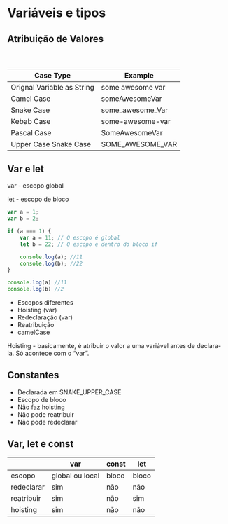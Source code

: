 # Variáveis e tipos

## Atribuição de Valores

### 											    

​				

| Case Type                  | Example          |
| -------------------------- | ---------------- |
| Orignal Variable as String | some awesome var |
| Camel Case                 | someAwesomeVar   |
| Snake Case                 | some_awesome_Var |
| Kebab Case                 | some-awesome-var |
| Pascal Case                | SomeAwesomeVar   |
| Upper Case Snake Case      | SOME_AWESOME_VAR |

## Var e let

var - escopo global

let - escopo de bloco

```jsx
var a = 1;
var b = 2;

if (a === 1) {
	var a = 11; // O escopo é global
	let b = 22; // O escopo é dentro do bloco if

	console.log(a); //11
	console.log(b); //22
}

console.log(a) //11
console.log(b) //2
```

- Escopos diferentes
- Hoisting (var)
- Redeclaração (var)
- Reatribuição
- camelCase

Hoisting - basicamente, é atribuir o valor a uma variável antes de declara-la. Só acontece com o “var”.

## Constantes

- Declarada em SNAKE_UPPER_CASE
- Escopo de bloco
- Não faz hoisting
- Não pode reatribuir
- Não pode redeclarar

## Var, let e const

|            | var             | const | let   |
| ---------- | --------------- | ----- | ----- |
| escopo     | global ou local | bloco | bloco |
| redeclarar | sim             | não   | não   |
| reatribuir | sim             | não   | sim   |
| hoisting   | sim             | não   | não   |

